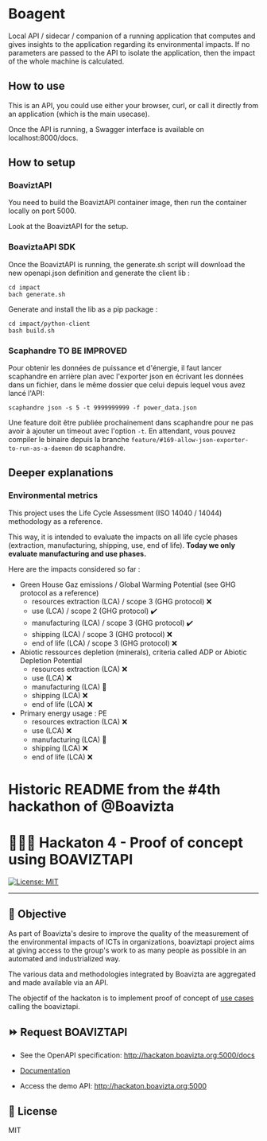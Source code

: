 # Boagent

Local API / sidecar / companion of a running application that computes and gives insights to the application regarding its environmental impacts. If no parameters are passed to the API to isolate the application, then the impact of the whole machine is calculated.

## How to use

This is an API, you could use either your browser, curl, or call it directly from an application (which is the main usecase).

Once the API is running, a Swagger interface is available on localhost:8000/docs.

## How to setup

### BoaviztAPI

You need to build the BoaviztAPI container image, then run the container locally on port 5000.

Look at the BoaviztAPI for the setup.


### BoaviztaAPI SDK

Once the BoaviztAPI is running, the generate.sh script will download the new openapi.json definition and generate the client lib :

```
cd impact
bach generate.sh
```

Generate and install the lib as a pip package :

```
cd impact/python-client
bash build.sh
```

### Scaphandre TO BE IMPROVED

Pour obtenir les données de puissance et d'énergie, il faut lancer scaphandre en arrière plan avec l'exporter json en écrivant les données dans un fichier, dans le même dossier que celui depuis lequel vous avez lancé l'API:

```
scaphandre json -s 5 -t 9999999999 -f power_data.json
```

Une feature doit être publiée prochainement dans scaphandre pour ne pas avoir à ajouter un timeout avec l'option `-t`. En attendant, vous pouvez compiler le binaire depuis la branche `feature/#169-allow-json-exporter-to-run-as-a-daemon` de scaphandre.

## Deeper explanations

### Environmental metrics

This project uses the Life Cycle Assessment (ISO 14040 / 14044) methodology as a reference.

This way, it is intended to evaluate the impacts on all life cycle phases (extraction, manufacturing, shipping, use, end of life). **Today we only evaluate manufacturing and use phases.**

Here are the impacts considered so far :

- Green House Gaz emissions / Global Warming Potential (see GHG protocol as a reference)
    - resources extraction (LCA) / scope 3 (GHG protocol) ❌
    - use (LCA) / scope 2 (GHG protocol) ✔️
    - manufacturing (LCA) / scope 3 (GHG protocol) ✔️
    - shipping (LCA) / scope 3 (GHG protocol) ❌
    - end of life (LCA) / scope 3 (GHG protocol) ❌
- Abiotic ressources depletion (minerals), criteria called ADP or Abiotic Depletion Potential
    - resources extraction (LCA) ❌
    - use (LCA) ❌
    - manufacturing (LCA) 🚧
    - shipping (LCA) ❌
    - end of life (LCA) ❌
- Primary energy usage : PE
    - resources extraction (LCA) ❌
    - use (LCA) ❌
    - manufacturing (LCA) 🚧
    - shipping (LCA) ❌
    - end of life (LCA) ❌

# Historic README from the #4th hackathon of @Boavizta

# 👩🏻‍💻 Hackaton 4 - Proof of concept using BOAVIZTAPI

[![License: MIT](https://img.shields.io/badge/License-MIT-yellow.svg)](https://opensource.org/licenses/MIT)

---

## :dart: Objective

As part of Boavizta's desire to improve the quality of the measurement of the environmental impacts of ICTs in organizations, boaviztapi project aims at giving access to the group's work to as many people as possible in an automated and industrialized way.

The various data and methodologies integrated by Boavizta are aggregated and made available via an API.

The objectif of the hackaton is to implement proof of concept of [use cases](https://github.com/Boavizta/Hackaton_4/issues) calling the boaviztapi.


## :fast_forward: Request BOAVIZTAPI

* See the OpenAPI specification: <http://hackaton.boavizta.org:5000/docs>

* [Documentation](http://hackaton.boavizta.org/)

* Access the demo API: <http://hackaton.boavizta.org:5000>


## :scroll: License

MIT
